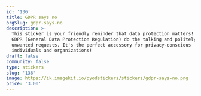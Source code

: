 ```yaml
---
id: '136'
title: GDPR says no
orgSlug: gdpr-says-no
description: >-
  This sticker is your friendly reminder that data protection matters! 🛡️🔒 Let
  GDPR (General Data Protection Regulation) do the talking and politely decline
  unwanted requests. It's the perfect accessory for privacy-conscious
  individuals and organizations!
draft: false
community: false
type: stickers
slug: '136'
image: https://ik.imagekit.io/pyodstickers/stickers/gdpr-says-no.png
price: '3.00'
---
```

